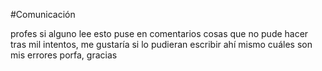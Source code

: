 #Comunicación

profes si alguno lee esto puse en comentarios cosas que no pude hacer tras mil intentos, me gustaría si lo pudieran escribir ahí mismo cuáles son mis errores porfa, gracias

